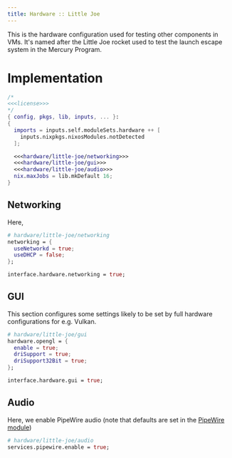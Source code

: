 ```yaml
---
title: Hardware :: Little Joe
---
```


This is the hardware configuration used for testing other components in VMs. It's named after the Little Joe rocket used to test the launch escape system in the Mercury Program.

# Implementation
```nix hardware/little-joe.nix
/*
<<<license>>>
*/
{ config, pkgs, lib, inputs, ... }:
{
  imports = inputs.self.moduleSets.hardware ++ [
    inputs.nixpkgs.nixosModules.notDetected
  ];

  <<<hardware/little-joe/networking>>>
  <<<hardware/little-joe/gui>>>
  <<<hardware/little-joe/audio>>>
  nix.maxJobs = lib.mkDefault 16;
}
```

## Networking
Here, 
```nix "hardware/little-joe/networking"
# hardware/little-joe/networking
networking = {
  useNetworkd = true;
  useDHCP = false;
};

interface.hardware.networking = true;
```

## GUI
This section configures some settings likely to be set by full hardware configurations for e.g. Vulkan.

```nix "hardware/little-joe/gui"
# hardware/little-joe/gui
hardware.opengl = {
  enable = true;
  driSupport = true;
  driSupport32Bit = true;
};

interface.hardware.gui = true;
```

## Audio
Here, we enable PipeWire audio (note that defaults are set in the [PipeWire module](./hardware/modules/pipewire.md))
```nix "hardware/little-joe/audio"
# hardware/little-joe/audio
services.pipewire.enable = true;
```

